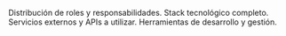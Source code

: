 Distribución de roles y responsabilidades.
Stack tecnológico completo.
Servicios externos y APIs a utilizar.
Herramientas de desarrollo y gestión.
